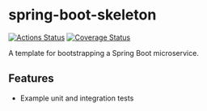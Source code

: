 spring-boot-skeleton
====

[![Actions Status](https://github.com/rieske/spring-boot-skeleton/workflows/build/badge.svg)](https://github.com/rieske/spring-boot-skeleton/actions) [![Coverage Status](https://coveralls.io/repos/rieske/spring-boot-skeleton/badge.svg?branch=master)](https://coveralls.io/r/rieske/spring-boot-skeleton?branch=master)

A template for bootstrapping a Spring Boot microservice.

Features
----
- Example unit and integration tests
